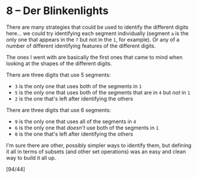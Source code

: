 # 8 &ndash; Der Blinkenlights
There are many strategies that could be used to identify the different digits here... we could try identifying each segment individually (segment `a` is the only one that appears in the `7` but not in the `1`, for example). Or any of a number of different identifying features of the different digits.

The ones I went with are basically the first ones that came to mind when looking at the shapes of the different digits.

There are three digits that use 5 segments:
* `3` is the only one that uses both of the segments in `1`
* `5` is the only one that uses both of the segments that are in `4` but _not_ in `1`
* `2` is the one that's left after identifying the others

There are three digits that use 6 segments:
* `9` is the only one that uses all of the segments in `4`
* `6` is the only one that _doesn't_ use both of the segments in `1`
* `0` is the one that's left after identifying the others

I'm sure there are other, possibly simpler ways to identify them, but defining it all in terms of subsets (and other set operations) was an easy and clean way to build it all up.

[94/44]
